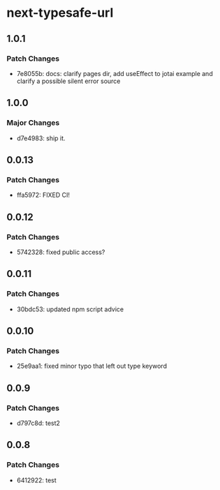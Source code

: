 # next-typesafe-url

## 1.0.1

### Patch Changes

- 7e8055b: docs: clarify pages dir, add useEffect to jotai example and clarify a possible silent error source

## 1.0.0

### Major Changes

- d7e4983: ship it.

## 0.0.13

### Patch Changes

- ffa5972: FIXED CI!

## 0.0.12

### Patch Changes

- 5742328: fixed public access?

## 0.0.11

### Patch Changes

- 30bdc53: updated npm script advice

## 0.0.10

### Patch Changes

- 25e9aa1: fixed minor typo that left out type keyword

## 0.0.9

### Patch Changes

- d797c8d: test2

## 0.0.8

### Patch Changes

- 6412922: test
